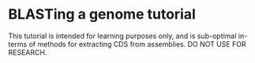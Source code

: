 # BLASTing a genome tutorial 

This tutorial is intended for learning purposes only, and is sub-optimal in-terms of methods for extracting CDS from assemblies. 
DO NOT USE FOR RESEARCH. 